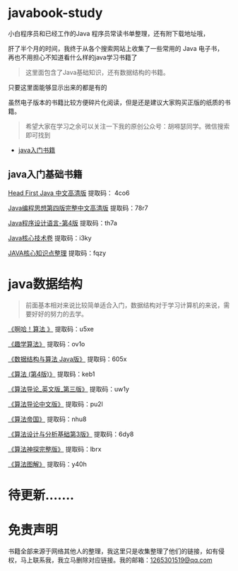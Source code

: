 # javabook-study
小白程序员和已经工作的Java 程序员常读书单整理，还有附下载地址哦，

肝了半个月的时间，我终于从各个搜索网站上收集了一些常用的 Java 电子书，
再也不用担心不知道看什么样的java学习书籍了

> 这里面包含了Java基础知识，还有数据结构的书籍。

只要这里面能够显示出来的都是有的

虽然电子版本的书籍比较方便碎片化阅读，但是还是建议大家购买正版的纸质的书籍。

> 希望大家在学习之余可以关注一下我的原创公众号：胡嘚瑟同学。微信搜索即可找到


* [java入门书籍](#java入门书籍)



## java入门基础书籍

[Head First Java 中文高清版](https://pan.baidu.com/s/1oCXf4t5CY43yPejmTCF4lg)    提取码： 4co6

[Java编程思想第四版完整中文高清版](https://pan.baidu.com/s/10JLxpfMtLDuQM4s1qYINIw)  提取码：78r7

[Java程序设计语言-第4版](https://pan.baidu.com/s/1GdhFiyA17qNGcYCni3z2Xw) 提取码：th7a

[Java核心技术卷](https://pan.baidu.com/s/1ZxEKhukjGc_gWEzxeLd2PQ) 提取码：i3ky

[JAVA核心知识点整理](https://pan.baidu.com/s/161oH0h2cbyZg-XcchfW_eA)  提取码：fqzy

# java数据结构

> 前面基本相对来说比较简单适合入门，数据结构对于学习计算机的来说，需要好好的努力的去学。

[《啊哈！算法 》](https://pan.baidu.com/s/1kJmxh5rFjU4Wld601cB7Og)  提取码：u5xe

[《趣学算法》](https://pan.baidu.com/s/1fDJq7nXVn9NHR27NSSn9HA)  提取码：ov1o

[《数据结构与算法 Java版》](https://pan.baidu.com/s/1p9mfXptYOSVSuNFseSXlGg) 提取码：605x

[《算法 (第4版)》](https://pan.baidu.com/s/1yEGqeJMeuXDU9v2Acp1BMQ) 提取码：keb1

[《算法导论_英文版_第三版》](https://pan.baidu.com/s/1mz2xfEYgAGgJ9uU_lDKLAQ) 提取码：uw1y

[《算法导论中文版》](https://pan.baidu.com/s/1QnOoP0t3rxE6GRxoL06E4w) 提取码：pu2l

[《算法帝国》](https://pan.baidu.com/s/1PmQEXIsT4abwXF-W2EQx6A) 提取码：nhu8

[《算法设计与分析基础第3版》](https://pan.baidu.com/s/1ssckcWnrfzxtRO0iDWNt8w) 提取码：6dy8

[《算法神探完整版》](https://pan.baidu.com/s/1sFY5lk1DZUJ6av0qREqlbQ) 提取码：lbrx

[《算法图解》](https://pan.baidu.com/s/1vpSWUortPHG7IuIt2vjTuw) 提取码：y40h


# 待更新.......

# 免责声明

书籍全部来源于网络其他人的整理，我这里只是收集整理了他们的链接，如有侵权，马上联系我，我立马删除对应链接。我的邮箱：1265301519@qq.com
